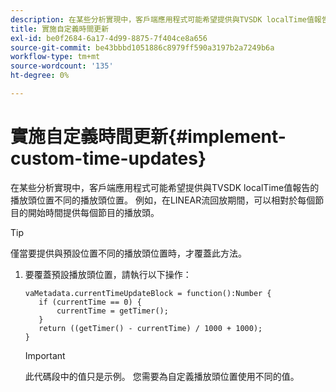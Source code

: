 ```yaml
---
description: 在某些分析實現中，客戶端應用程式可能希望提供與TVSDK localTime值報告的播放頭位置不同的播放頭位置。 例如，在LINEAR流回放期間，可以相對於每個節目的開始時間提供每個節目的播放頭。
title: 實施自定義時間更新
exl-id: be0f2684-6a17-4d99-8875-7f404ce8a656
source-git-commit: be43bbbd1051886c8979ff590a3197b2a7249b6a
workflow-type: tm+mt
source-wordcount: '135'
ht-degree: 0%

---
```


# 實施自定義時間更新{#implement-custom-time-updates}

在某些分析實現中，客戶端應用程式可能希望提供與TVSDK localTime值報告的播放頭位置不同的播放頭位置。 例如，在LINEAR流回放期間，可以相對於每個節目的開始時間提供每個節目的播放頭。

>[!TIP]
>
>僅當要提供與預設位置不同的播放頭位置時，才覆蓋此方法。

1. 要覆蓋預設播放頭位置，請執行以下操作：

   ```
   vaMetadata.currentTimeUpdateBlock = function():Number { 
      if (currentTime == 0) { 
          currentTime = getTimer(); 
      } 
      return ((getTimer() - currentTime) / 1000 + 1000); 
   }
   ```

   >[!IMPORTANT]
   >
   >此代碼段中的值只是示例。 您需要為自定義播放頭位置使用不同的值。
